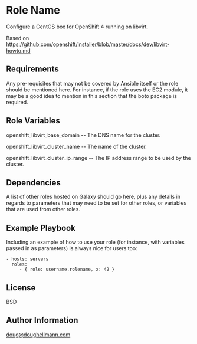 Role Name
=========

Configure a CentOS box for OpenShift 4 running on libvirt.

Based on https://github.com/openshift/installer/blob/master/docs/dev/libvirt-howto.md

Requirements
------------

Any pre-requisites that may not be covered by Ansible itself or the
role should be mentioned here. For instance, if the role uses the EC2
module, it may be a good idea to mention in this section that the boto
package is required.

Role Variables
--------------

openshift_libvirt_base_domain -- The DNS name for the cluster.

openshift_libvirt_cluster_name -- The name of the cluster.

openshift_libvirt_cluster_ip_range -- The IP address range to be used
by the cluster.

Dependencies
------------

A list of other roles hosted on Galaxy should go here, plus any
details in regards to parameters that may need to be set for other
roles, or variables that are used from other roles.

Example Playbook
----------------

Including an example of how to use your role (for instance, with variables passed in as parameters) is always nice for users too:

    - hosts: servers
      roles:
         - { role: username.rolename, x: 42 }

License
-------

BSD

Author Information
------------------

doug@doughellmann.com